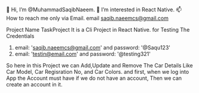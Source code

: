 👋 Hi, I’m @MuhammadSaqibNaeem.
👀 I’m interested in React Native.
📫 How to reach me only via Email. email saqib.naeemcs@gmail.com

Project Name TaskProject
It is a Cli Project in React Native.
for Testing The Credentials
1) email: 'saqib.naeemcs@gmail.com' and
password: '@Saqu123'
2) email: 'testin@email.com' and
    password: '@testing321'
    
So here in this Project we can Add,Update and Remove The Car Details Like Car Model, Car Regisration No, and Car Colors.
and first, when we log into App the Account must have if we do not have an account, Then we can create an account in it.

